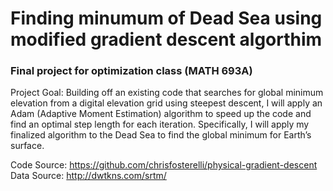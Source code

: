 # Finding minumum of Dead Sea using modified gradient descent algorthim 
### Final project for optimization class (MATH 693A)

Project Goal: Building off an existing code that searches for global minimum elevation from a digital elevation grid using steepest descent, I will apply an Adam (Adaptive Moment Estimation) algorithm to speed up the code and find an optimal step length for each iteration. Specifically, I will apply my finalized algorithm to the Dead Sea to find the global minimum for Earth’s surface. 

Code Source: https://github.com/chrisfosterelli/physical-gradient-descent 
Data Source: http://dwtkns.com/srtm/ 

